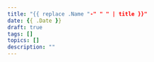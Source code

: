 ```yaml
---
title: "{{ replace .Name "-" " " | title }}"
date: {{ .Date }}
draft: true
tags: []
topics: []
description: ""
---
```

